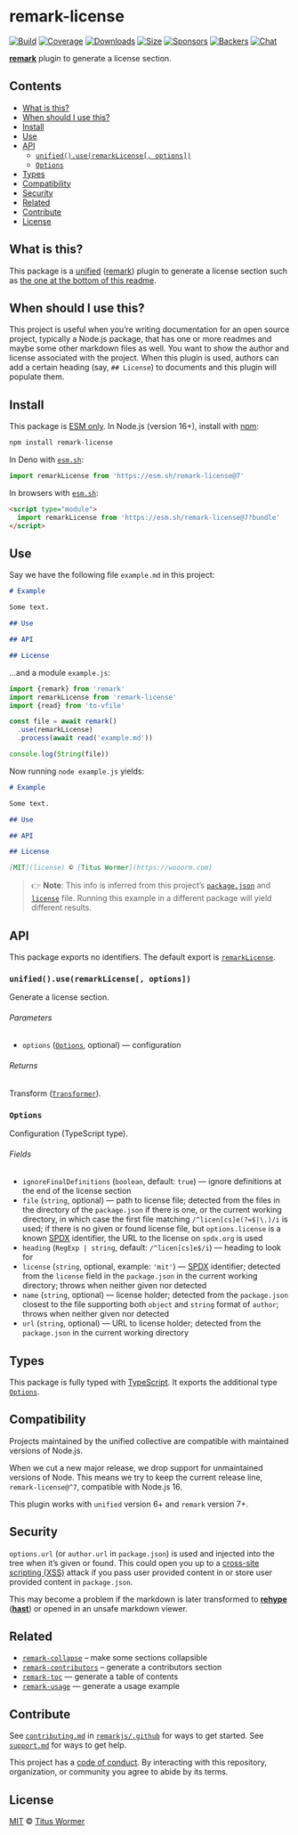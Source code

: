 # remark-license

[![Build][build-badge]][build]
[![Coverage][coverage-badge]][coverage]
[![Downloads][downloads-badge]][downloads]
[![Size][size-badge]][size]
[![Sponsors][sponsors-badge]][collective]
[![Backers][backers-badge]][collective]
[![Chat][chat-badge]][chat]

**[remark][]** plugin to generate a license section.

## Contents

*   [What is this?](#what-is-this)
*   [When should I use this?](#when-should-i-use-this)
*   [Install](#install)
*   [Use](#use)
*   [API](#api)
    *   [`unified().use(remarkLicense[, options])`](#unifieduseremarklicense-options)
    *   [`Options`](#options)
*   [Types](#types)
*   [Compatibility](#compatibility)
*   [Security](#security)
*   [Related](#related)
*   [Contribute](#contribute)
*   [License](#license)

## What is this?

This package is a [unified][] ([remark][]) plugin to generate a license section
such as [the one at the bottom of this readme][license-section].

## When should I use this?

This project is useful when you’re writing documentation for an open source
project, typically a Node.js package, that has one or more readmes and maybe
some other markdown files as well.
You want to show the author and license associated with the project.
When this plugin is used, authors can add a certain heading (say, `## License`)
to documents and this plugin will populate them.

## Install

This package is [ESM only][esm].
In Node.js (version 16+), install with [npm][]:

```sh
npm install remark-license
```

In Deno with [`esm.sh`][esmsh]:

```js
import remarkLicense from 'https://esm.sh/remark-license@7'
```

In browsers with [`esm.sh`][esmsh]:

```html
<script type="module">
  import remarkLicense from 'https://esm.sh/remark-license@7?bundle'
</script>
```

## Use

Say we have the following file `example.md` in this project:

```markdown
# Example

Some text.

## Use

## API

## License
```

…and a module `example.js`:

```js
import {remark} from 'remark'
import remarkLicense from 'remark-license'
import {read} from 'to-vfile'

const file = await remark()
  .use(remarkLicense)
  .process(await read('example.md'))

console.log(String(file))
```

Now running `node example.js` yields:

```markdown
# Example

Some text.

## Use

## API

## License

[MIT](license) © [Titus Wormer](https://wooorm.com)
```

> 👉 **Note**: This info is inferred from this project’s
> [`package.json`][file-package-json] and [`license`][file-license] file.
> Running this example in a different package will yield different results.

## API

This package exports no identifiers.
The default export is [`remarkLicense`][api-remark-license].

### `unified().use(remarkLicense[, options])`

Generate a license section.

###### Parameters

*   `options` ([`Options`][api-options], optional)
    — configuration

###### Returns

Transform ([`Transformer`][unified-transformer]).

### `Options`

Configuration (TypeScript type).

###### Fields

*   `ignoreFinalDefinitions` (`boolean`, default: `true`)
    — ignore definitions at the end of the license section
*   `file` (`string`, optional)
    — path to license file;
    detected from the files in the directory of the `package.json` if there is
    one, or the current working directory, in which case the first file
    matching `/^licen[cs]e(?=$|\.)/i` is used;
    if there is no given or found license file, but `options.license` is a
    known [SPDX][] identifier, the URL to the license on `spdx.org` is used
*   `heading` (`RegExp | string`, default: `/^licen[cs]e$/i`)
    — heading to look for
*   `license` (`string`, optional, example: `'mit'`)
    — [SPDX][] identifier;
    detected from the `license` field in the `package.json` in the current
    working directory;
    throws when neither given nor detected
*   `name` (`string`, optional)
    — license holder;
    detected from the `package.json` closest to the file supporting both
    `object` and `string` format of `author`;
    throws when neither given nor detected
*   `url` (`string`, optional)
    — URL to license holder;
    detected from the `package.json` in the current working directory

## Types

This package is fully typed with [TypeScript][].
It exports the additional type [`Options`][api-options].

## Compatibility

Projects maintained by the unified collective are compatible with maintained
versions of Node.js.

When we cut a new major release, we drop support for unmaintained versions of
Node.
This means we try to keep the current release line, `remark-license@^7`,
compatible with Node.js 16.

This plugin works with `unified` version 6+ and `remark` version 7+.

## Security

`options.url` (or `author.url` in `package.json`) is used and injected into the
tree when it’s given or found.
This could open you up to a [cross-site scripting (XSS)][wiki-xss] attack if
you pass user provided content in or store user provided content in
`package.json`.

This may become a problem if the markdown is later transformed to **[rehype][]**
(**[hast][]**) or opened in an unsafe markdown viewer.

## Related

*   [`remark-collapse`](https://github.com/Rokt33r/remark-collapse)
    – make some sections collapsible
*   [`remark-contributors`](https://github.com/hughsk/remark-contributors)
    – generate a contributors section
*   [`remark-toc`](https://github.com/remarkjs/remark-toc)
    — generate a table of contents
*   [`remark-usage`](https://github.com/remarkjs/remark-usage)
    — generate a usage example

## Contribute

See [`contributing.md`][contributing] in [`remarkjs/.github`][health] for ways
to get started.
See [`support.md`][support] for ways to get help.

This project has a [code of conduct][coc].
By interacting with this repository, organization, or community you agree to
abide by its terms.

## License

[MIT](license) © [Titus Wormer](https://wooorm.com)

[build-badge]: https://github.com/remarkjs/remark-license/workflows/main/badge.svg

[build]: https://github.com/remarkjs/remark-license/actions

[coverage-badge]: https://img.shields.io/codecov/c/github/remarkjs/remark-license.svg

[coverage]: https://codecov.io/github/remarkjs/remark-license

[downloads-badge]: https://img.shields.io/npm/dm/remark-license.svg

[downloads]: https://www.npmjs.com/package/remark-license

[size-badge]: https://img.shields.io/bundlejs/size/remark-license

[size]: https://bundlejs.com/?q=remark-license

[sponsors-badge]: https://opencollective.com/unified/sponsors/badge.svg

[backers-badge]: https://opencollective.com/unified/backers/badge.svg

[collective]: https://opencollective.com/unified

[chat-badge]: https://img.shields.io/badge/chat-discussions-success.svg

[chat]: https://github.com/remarkjs/remark/discussions

[npm]: https://docs.npmjs.com/cli/install

[esm]: https://gist.github.com/sindresorhus/a39789f98801d908bbc7ff3ecc99d99c

[esmsh]: https://esm.sh

[health]: https://github.com/remarkjs/.github

[contributing]: https://github.com/remarkjs/.github/blob/main/contributing.md

[support]: https://github.com/remarkjs/.github/blob/main/support.md

[coc]: https://github.com/remarkjs/.github/blob/main/code-of-conduct.md

[hast]: https://github.com/syntax-tree/hast

[rehype]: https://github.com/rehypejs/rehype

[remark]: https://github.com/remarkjs/remark

[spdx]: https://spdx.org/licenses/

[typescript]: https://www.typescriptlang.org

[unified]: https://github.com/unifiedjs/unified

[unified-transformer]: https://github.com/unifiedjs/unified#transformer

[wiki-xss]: https://en.wikipedia.org/wiki/Cross-site_scripting

[file-package-json]: package.json

[file-license]: license

[license-section]: #license

[api-options]: #options

[api-remark-license]: #unifieduseremarklicense-options
